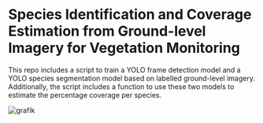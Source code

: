 # Species Identification and Coverage Estimation from Ground-level Imagery for Vegetation Monitoring 
This repo includes a script to train a YOLO frame detection model and a YOLO species segmentation model based on labelled ground-level imagery. 
Additionally, the script includes a function to use these two models to estimate the percentage coverage per species. 

![grafik](https://github.com/Paulineemu/DeepField-Deep-Learning-for-Ground-Level-Vegetation-Monitoring/assets/162981115/a46b0f9d-7e6f-42c3-ae58-890fe47b0a17)



